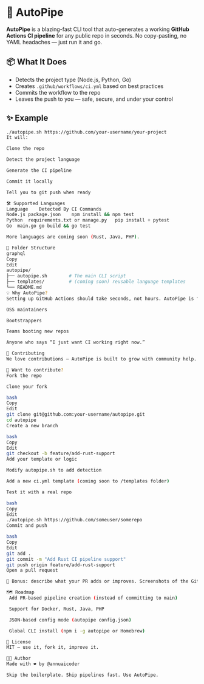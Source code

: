 # 🚀 AutoPipe

**AutoPipe** is a blazing-fast CLI tool that auto-generates a working **GitHub Actions CI pipeline** for any public repo in seconds. No copy-pasting, no YAML headaches — just run it and go.

## 📦 What It Does

- Detects the project type (Node.js, Python, Go)
- Creates `.github/workflows/ci.yml` based on best practices
- Commits the workflow to the repo
- Leaves the push to you — safe, secure, and under your control

## ✨ Example

```bash
./autopipe.sh https://github.com/your-username/your-project
It will:

Clone the repo

Detect the project language

Generate the CI pipeline

Commit it locally

Tell you to git push when ready

🛠 Supported Languages
Language	Detected By	CI Commands
Node.js	package.json	npm install && npm test
Python	requirements.txt or manage.py	pip install + pytest
Go	main.go	go build && go test

More languages are coming soon (Rust, Java, PHP).

📂 Folder Structure
graphql
Copy
Edit
autopipe/
├── autopipe.sh        # The main CLI script
├── templates/         # (coming soon) reusable language templates
└── README.md
💡 Why AutoPipe?
Setting up GitHub Actions should take seconds, not hours. AutoPipe is for:

OSS maintainers

Bootstrappers

Teams booting new repos

Anyone who says “I just want CI working right now.”

🤝 Contributing
We love contributions — AutoPipe is built to grow with community help.

🧩 Want to contribute?
Fork the repo

Clone your fork

bash
Copy
Edit
git clone git@github.com:your-username/autopipe.git
cd autopipe
Create a new branch

bash
Copy
Edit
git checkout -b feature/add-rust-support
Add your template or logic

Modify autopipe.sh to add detection

Add a new ci.yml template (coming soon to /templates folder)

Test it with a real repo

bash
Copy
Edit
./autopipe.sh https://github.com/someuser/somerepo
Commit and push

bash
Copy
Edit
git add .
git commit -m "Add Rust CI pipeline support"
git push origin feature/add-rust-support
Open a pull request

💬 Bonus: describe what your PR adds or improves. Screenshots of the GitHub Actions run are appreciated!

🗺️ Roadmap
 Add PR-based pipeline creation (instead of committing to main)

 Support for Docker, Rust, Java, PHP

 JSON-based config mode (autopipe config.json)

 Global CLI install (npm i -g autopipe or Homebrew)

🧠 License
MIT — use it, fork it, improve it.

🧑‍💻 Author
Made with ❤️ by @annuaicoder

Skip the boilerplate. Ship pipelines fast. Use AutoPipe.
